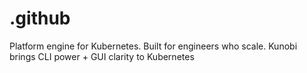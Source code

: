 # .github
Platform engine for Kubernetes. Built for engineers who scale. Kunobi brings CLI power + GUI clarity to Kubernetes
